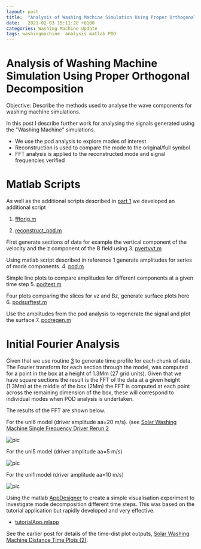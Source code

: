 ```yaml
---
layout: post
title:  "Analysis of Washing Machine Simulation Using Proper Orthogonal Decomposition:Part 2"
date:   2021-02-03 15:11:28 +0100
categories: Washing Machine Update
tags: washingmachine  analysis matlab POD
---
```



# Analysis of Washing Machine Simulation Using Proper Orthogonal Decomposition

Objective: Describe the methods used to analyse the wave components for washing machine simulations.

In this post I describe further work for analysing the signals generated using the "Washing Machine" simulations.
* We use the pod analysis to explore modes of interest
* Reconstruction is used to compare the mode to the original/full symbol
* FFT analysis is applied to the reconstructed mode and signal frequencies verified


# Matlab Scripts

As well as the additional scripts described in [part 1](http://mikeg64.github.io/washing/machine/update/2020/11/13/podanalysis-washmc-1.html) we developed an additional script 

1. [fftorig.m](https://github.com/mikeg64/smaug_wash/blob/master/matlab/fftorig.m)

2. [reconstruct_pod.m](https://github.com/mikeg64/smaug_wash/blob/master/matlab/reconstruct_pod.m)

First generate sections of data for example the vertical component of the velocity and the z component of the B field using
3. [pvertvvt.m](https://github.com/mikeg64/smaug_wash/blob/master/matlab/pvertvvt.m)

Using matlab script described in reference 1  generate amplitudes for series of mode components.
4. [pod.m](https://github.com/mikeg64/smaug_wash/blob/master/matlab/pod.m)

Simple line plots to compare amplitudes for different components at a given time step 
5. [podtest.m](https://github.com/mikeg64/smaug_wash/blob/master/matlab/podtest.m)

Four plots comparing the slices for vz and Bz, generate surface plots here
6. [podsurftest.m](https://github.com/mikeg64/smaug_wash/blob/master/matlab/podsurftest.m)

Use the amplitudes from the pod analysis to regenerate the signal and plot the surface
7. [podregen.m](https://github.com/mikeg64/smaug_wash/blob/master/matlab/podregen.m)




# Initial Fourier Analysis


Given that we use routine  [3](https://github.com/mikeg64/smaug_wash/blob/master/matlab/pvertvvt.m) to generate time profile for each chunk of data. The Fourier transform  for each section through the model, was computed for a point in the box at a height of 1.3Mm (27 grid units).  Given that we have square sections the result is the FFT of the data at a given height (1.3Mm) at the middle of the box (2Mm) the FFT is computed at each point across the remaining dimension of the box, these will correspond to individual modes when POD analysis is undertaken.

The results of the FFT are shown below.

For the uni6 model (driver amplitude aa=20 m/s). (see [Solar Washing Machine Single Frequency Driver Rerun 2](http://mikeg64.github.io/washing/machine/update/2020/11/11/uni1singlefreq-washmc-2.html)


![pic](https://drive.google.com/uc?export=view&id=1Yoiu6UzceD4hOrqKWPq-ABD3yGOhkVnT)  



For the uni5 model (driver amplitude aa=5 m/s)

![pic](https://drive.google.com/uc?export=view&id=1VAv7pstUgjIbaPnmNoyl2myXSLZqR2Df)  




For the uni1 model (driver amplitude aa=10 m/s)

![pic](https://drive.google.com/uc?export=view&id=1861xkZP-zKqoT3P8iwLgBagmHAP0tFRK)  




Using the matlab [AppDesigner](https://uk.mathworks.com/help/matlab/creating_guis/create-a-simple-app-or-gui-using-app-designer.html) to create a simple visualisation experiment to investigate mode decomposition different time steps. This was based on the tutorial application but rapidly developed and very effective.

* [tutorialApp.mlapp](https://github.com/mikeg64/smaug_wash/blob/master/matlab/appdes/tutorialApp.mlapp)  

See the earlier post for details of the time-dist plot outputs, [Solar Washing Machine Distance Time Plots (2)](https://github.com/mikeg64/smaug_wash/blob/master/matlab/podtest2.m).
















